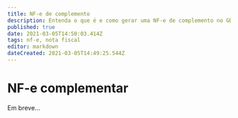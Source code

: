 ```yaml
---
title: NF-e de complemento
description: Entenda o que é e como gerar uma NF-e de complemento no GDOOR WEB
published: true
date: 2021-03-05T14:50:03.414Z
tags: nf-e, nota fiscal
editor: markdown
dateCreated: 2021-03-05T14:49:25.544Z
---
```


# NF-e complementar

Em breve...
